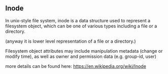 Inode
---------------------

In unix-style file system, inode is a data structure used to represent a filesystem object,
which can be one of various types including a file or a directory.

(anyway it is lower level representation of a file or a directory.)

Filesystem object attributes may include manipulation metadata (change or modify time),
as well as owner and permission data (e.g. group-id, user)

more details can be found here: https://en.wikipedia.org/wiki/Inode
